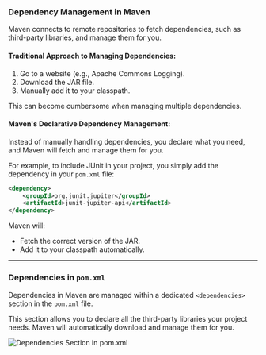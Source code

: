 
### Dependency Management in Maven

Maven connects to remote repositories to fetch dependencies, such as third-party libraries, and manage them for you.

#### Traditional Approach to Managing Dependencies:
1. Go to a website (e.g., Apache Commons Logging).
2. Download the JAR file.
3. Manually add it to your classpath.

This can become cumbersome when managing multiple dependencies.

#### Maven's Declarative Dependency Management:
Instead of manually handling dependencies, you declare what you need, and Maven will fetch and manage them for you. 

For example, to include JUnit in your project, you simply add the dependency in your `pom.xml` file:
```xml
<dependency>
    <groupId>org.junit.jupiter</groupId>
    <artifactId>junit-jupiter-api</artifactId>
</dependency>
```

Maven will:
- Fetch the correct version of the JAR.
- Add it to your classpath automatically.

---
### Dependencies in `pom.xml`

Dependencies in Maven are managed within a dedicated `<dependencies>` section in the `pom.xml` file. 

This section allows you to declare all the third-party libraries your project needs. Maven will automatically download and manage them for you.

![Dependencies Section in `pom.xml`](https://github.com/user-attachments/assets/d24b720d-993c-4cc9-9231-467a05432426)


